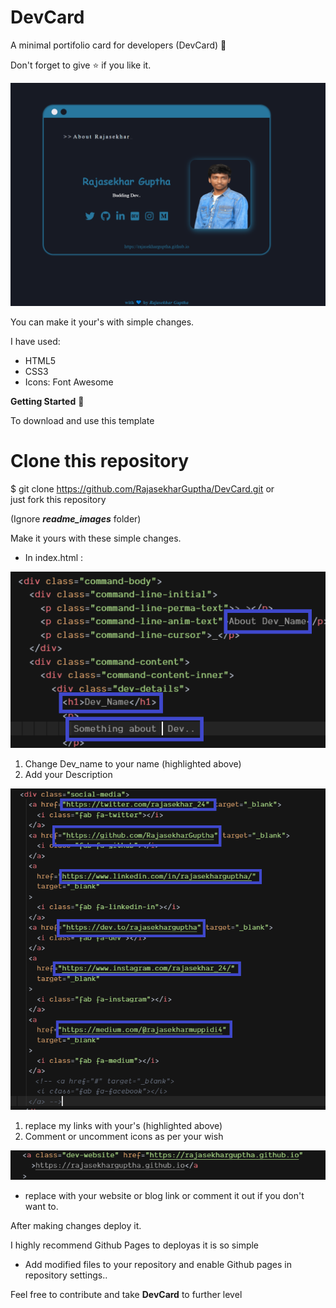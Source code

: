 # DevCard
A minimal portifolio card for developers (DevCard) 💙  

Don't forget to give ⭐ if you like it. 


![Devcard](https://github.com/RajasekharGuptha/DevCard/blob/master/readme_images/devcard_final.PNG)

You can make it your's with simple changes.

I have used:
+ HTML5 
+ CSS3
+ Icons: Font Awesome


**Getting Started** 🚀

To download and use this template 

# Clone this repository
$ git clone https://github.com/RajasekharGuptha/DevCard.git
or  
just fork this repository  

(Ignore ***_readme_images_*** folder)

Make it yours with these simple changes.  

+ In index.html :

![Dev name](https://github.com/RajasekharGuptha/DevCard/blob/master/readme_images/dev_name.png)
  1. Change Dev_name to your name (highlighted above)
  2. Add your Description
  
![Social Media](https://github.com/RajasekharGuptha/DevCard/blob/master/readme_images/scial_media.png)
  1. replace my links with your's (highlighted above)
  2. Comment or uncomment icons as per your wish

![Website](https://github.com/RajasekharGuptha/DevCard/blob/master/readme_images/website.png)
  + replace with your website or blog link or comment it out if you don't want to.

 
After making changes deploy it.  

I highly recommend Github Pages to deployas it is so simple  
+ Add modified files to your repository and enable Github pages in repository settings..


Feel free to contribute and take **DevCard** to further level
